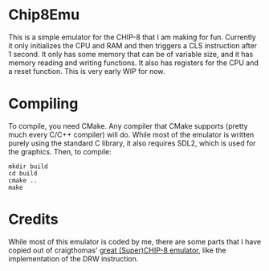 # Chip8Emu

This is a simple emulator for the CHIP-8 that I am making for fun.
Currently it only initializes the CPU and RAM
and then triggers a CLS instruction after 1 second. 
It only has some memory that can be
of variable size, and it has memory reading and writing functions.
It also has registers for the CPU and a reset
function. This is very early WIP for now.

# Compiling
To compile, you need CMake. Any compiler that CMake supports (pretty much
every C/C++ compiler) will do. While most of the emulator is written
purely using the standard C library, it also requires SDL2, which
is used for the graphics. Then, to compile:

```
mkdir build
cd build
cmake ..
make
```

# Credits
While most of this emulator is coded by me, there are some parts that
I have copied out of craigthomas' 
[great (Super)CHIP-8 emulator](https://github.com/craigthomas/Chip8C),
like the implementation of the DRW instruction.
